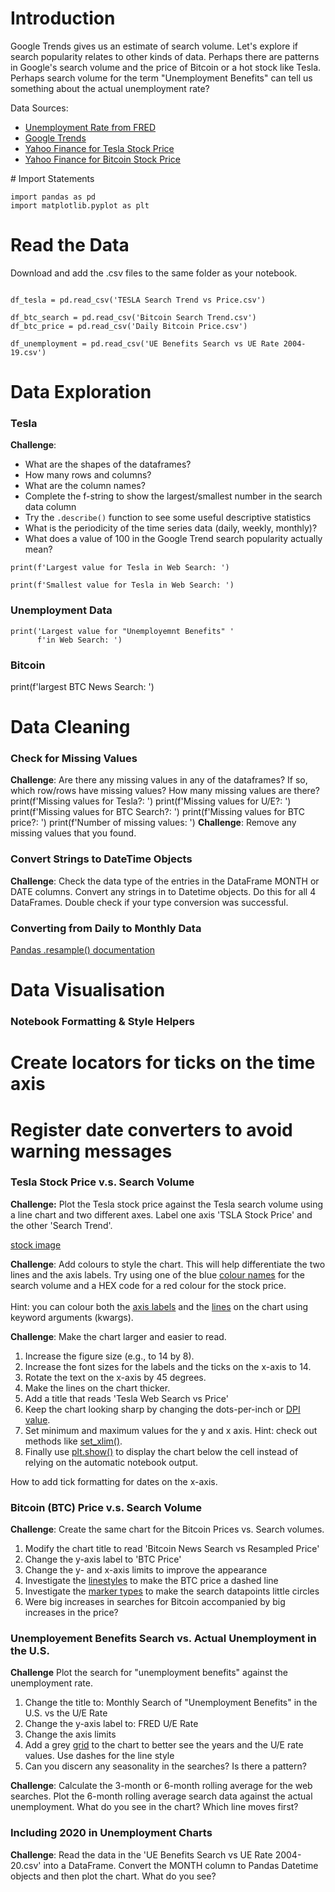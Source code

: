 # Introduction
Google Trends gives us an estimate of search volume. Let's explore if search popularity relates to other kinds of data. Perhaps there are patterns in Google's search volume and the price of Bitcoin or a hot stock like Tesla. Perhaps search volume for the term "Unemployment Benefits" can tell us something about the actual unemployment rate? 

Data Sources: <br>
<ul>
<li> <a href="https://fred.stlouisfed.org/series/UNRATE/">Unemployment Rate from FRED</a></li>
<li> <a href="https://trends.google.com/trends/explore">Google Trends</a> </li>  
<li> <a href="https://finance.yahoo.com/quote/TSLA/history?p=TSLA">Yahoo Finance for Tesla Stock Price</a> </li>    
<li> <a href="https://finance.yahoo.com/quote/BTC-USD/history?p=BTC-USD">Yahoo Finance for Bitcoin Stock Price</a> </li>
</ul>
# Import Statements

```python3
import pandas as pd
import matplotlib.pyplot as plt
```

# Read the Data

Download and add the .csv files to the same folder as your notebook.

```python3

df_tesla = pd.read_csv('TESLA Search Trend vs Price.csv')

df_btc_search = pd.read_csv('Bitcoin Search Trend.csv')
df_btc_price = pd.read_csv('Daily Bitcoin Price.csv')

df_unemployment = pd.read_csv('UE Benefits Search vs UE Rate 2004-19.csv')
```

# Data Exploration
### Tesla
**Challenge**: <br>
<ul>
<li>What are the shapes of the dataframes? </li>
<li>How many rows and columns? </li>
<li>What are the column names? </li>
<li>Complete the f-string to show the largest/smallest number in the search data column</li> 
<li>Try the <code>.describe()</code> function to see some useful descriptive statistics</li>
<li>What is the periodicity of the time series data (daily, weekly, monthly)? </li>
<li>What does a value of 100 in the Google Trend search popularity actually mean?</li>
</ul>


```python3
print(f'Largest value for Tesla in Web Search: ')

print(f'Smallest value for Tesla in Web Search: ')
```

### Unemployment Data

```python3
print('Largest value for "Unemployemnt Benefits" '
      f'in Web Search: ')
```

### Bitcoin


print(f'largest BTC News Search: ')
# Data Cleaning
### Check for Missing Values
**Challenge**: Are there any missing values in any of the dataframes? If so, which row/rows have missing values? How many missing values are there?
print(f'Missing values for Tesla?: ')
print(f'Missing values for U/E?: ')
print(f'Missing values for BTC Search?: ')
print(f'Missing values for BTC price?: ')
print(f'Number of missing values: ')
**Challenge**: Remove any missing values that you found. 

### Convert Strings to DateTime Objects
**Challenge**: Check the data type of the entries in the DataFrame MONTH or DATE columns. Convert any strings in to Datetime objects. Do this for all 4 DataFrames. Double check if your type conversion was successful.



### Converting from Daily to Monthly Data

[Pandas .resample() documentation](https://pandas.pydata.org/pandas-docs/stable/reference/api/pandas.DataFrame.resample.html) <br>


# Data Visualisation
### Notebook Formatting & Style Helpers
# Create locators for ticks on the time axis
# Register date converters to avoid warning messages
### Tesla Stock Price v.s. Search Volume
**Challenge:** Plot the Tesla stock price against the Tesla search volume using a line chart and two different axes. Label one axis 'TSLA Stock Price' and the other 'Search Trend'. 

[stock image]()

**Challenge**: Add colours to style the chart. This will help differentiate the two lines and the axis labels. Try using one of the blue [colour names](https://matplotlib.org/3.1.1/gallery/color/named_colors.html) for the search volume and a HEX code for a red colour for the stock price. 
<br>
<br>
Hint: you can colour both the [axis labels](https://matplotlib.org/3.3.2/api/text_api.html#matplotlib.text.Text) and the [lines](https://matplotlib.org/3.2.1/api/_as_gen/matplotlib.lines.Line2D.html#matplotlib.lines.Line2D) on the chart using keyword arguments (kwargs).  

**Challenge**: Make the chart larger and easier to read. 
1. Increase the figure size (e.g., to 14 by 8). 
2. Increase the font sizes for the labels and the ticks on the x-axis to 14. 
3. Rotate the text on the x-axis by 45 degrees. 
4. Make the lines on the chart thicker. 
5. Add a title that reads 'Tesla Web Search vs Price'
6. Keep the chart looking sharp by changing the dots-per-inch or [DPI value](https://matplotlib.org/3.1.1/api/_as_gen/matplotlib.pyplot.figure.html). 
7. Set minimum and maximum values for the y and x axis. Hint: check out methods like [set_xlim()](https://matplotlib.org/3.1.1/api/_as_gen/matplotlib.axes.Axes.set_xlim.html). 
8. Finally use [plt.show()](https://matplotlib.org/3.2.1/api/_as_gen/matplotlib.pyplot.show.html) to display the chart below the cell instead of relying on the automatic notebook output.

How to add tick formatting for dates on the x-axis. 

### Bitcoin (BTC) Price v.s. Search Volume
**Challenge**: Create the same chart for the Bitcoin Prices vs. Search volumes. <br>
1. Modify the chart title to read 'Bitcoin News Search vs Resampled Price' <br>
2. Change the y-axis label to 'BTC Price' <br>
3. Change the y- and x-axis limits to improve the appearance <br>
4. Investigate the [linestyles](https://matplotlib.org/3.2.1/api/_as_gen/matplotlib.pyplot.plot.html ) to make the BTC price a dashed line <br>
5. Investigate the [marker types](https://matplotlib.org/3.2.1/api/markers_api.html) to make the search datapoints little circles <br>
6. Were big increases in searches for Bitcoin accompanied by big increases in the price?


### Unemployement Benefits Search vs. Actual Unemployment in the U.S.
**Challenge** Plot the search for "unemployment benefits" against the unemployment rate. 
1. Change the title to: Monthly Search of "Unemployment Benefits" in the U.S. vs the U/E Rate <br>
2. Change the y-axis label to: FRED U/E Rate <br>
3. Change the axis limits <br>
4. Add a grey [grid](https://matplotlib.org/3.2.1/api/_as_gen/matplotlib.pyplot.grid.html) to the chart to better see the years and the U/E rate values. Use dashes for the line style<br> 
5. Can you discern any seasonality in the searches? Is there a pattern? 

**Challenge**: Calculate the 3-month or 6-month rolling average for the web searches. Plot the 6-month rolling average search data against the actual unemployment. What do you see in the chart? Which line moves first?


### Including 2020 in Unemployment Charts
**Challenge**: Read the data in the 'UE Benefits Search vs UE Rate 2004-20.csv' into a DataFrame. Convert the MONTH column to Pandas Datetime objects and then plot the chart. What do you see?


